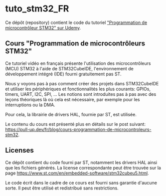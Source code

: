 # tuto_stm32_FR

Ce dépôt (repository) contient le code du tutoriel ["Programmation de microcontrôleur STM32" sur Udemy](https://www.udemy.com/course/programmation-microcontroleurs-stm32/?referralCode=DDCD4AF55BD7FD506A39).


## Cours "Programmation de microcontrôleurs STM32"

Ce tutoriel vidéo en français présente l'utilisation des microcontrôleurs (MCU) STM32 à l'aide de STM32CubeIDE, l'environnement de développement intégré (IDE) fourni gratuitement pas ST.

Nous y voyons pas à pas comment créer des projets dans STM32CubeIDE et utiliser les périphériques et fonctionnalités les plus courants: GPIOs, timers, UART, I2C, SPI, ... Les notions sont introduites pas à pas avec des leçons théoriques là où cela est nécessaire, par exemple pour les interruptions ou la DMA.

Pour cela, la librairie de drivers HAL, fournie par ST, est utilisée.

Le contenu du cours est présenté plus en détails sur le post suivant: https://pull-up.dev/fr/blog/cours-programmation-de-microcontroleurs-stm32.

## Licenses

Ce dépôt contient du code fourni par ST, notamment les drivers HAL ainsi que les fichiers générés. La license correspondante peut être trouvée sur la page https://www.st.com/en/embedded-software/stm32cubeu5.html. 

Le code écrit dans le cadre de ce cours est fourni sans garantie d'aucune sorte. Il peut être utilisé et redistribué sans restrictions.
